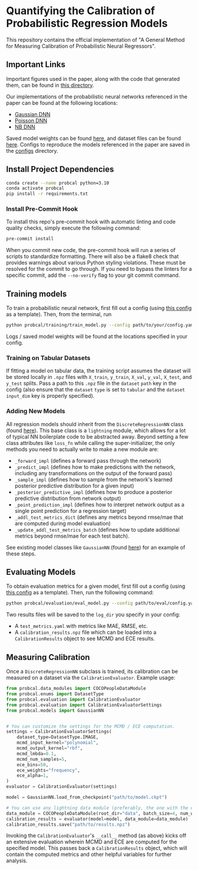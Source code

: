 # Quantifying the Calibration of Probabilistic Regression Models

This repository contains the official implementation of "A General Method for Measuring Calibration of Probabilistic Neural Regressors".

## Important Links

Important figures used in the paper, along with the code that generated them, can be found in [this directory](probcal/figures).

Our implementations of the probabilistic neural networks referenced in the paper can be found at the following locations:

- [Gaussian DNN](probcal/models/gaussian_nn.py)
- [Poisson DNN](probcal/models/poisson_nn.py)
- [NB DNN](probcal/models/neg_binom_nn.py)

Saved model weights can be found [here](weights), and dataset files can be found [here](data). Configs to reproduce the models referenced in the paper are saved in the [configs](configs) directory.

## Install Project Dependencies

```bash
conda create --name probcal python=3.10
conda activate probcal
pip install -r requirements.txt
```

### Install Pre-Commit Hook

To install this repo's pre-commit hook with automatic linting and code quality checks, simply execute the following command:

```bash
pre-commit install
```

When you commit new code, the pre-commit hook will run a series of scripts to standardize formatting. There will also be a flake8 check that provides warnings about various Python styling violations. These must be resolved for the commit to go through. If you need to bypass the linters for a specific commit, add the `--no-verify` flag to your git commit command.

## Training models

To train a probabilistic neural network, first fill out a config (using [this config](probcal/training/sample_train_config.yaml) as a template). Then, from the terminal, run

```bash
python probcal/training/train_model.py --config path/to/your/config.yaml
```

Logs / saved model weights will be found at the locations specified in your config.

### Training on Tabular Datasets

If fitting a model on tabular data, the training script assumes the dataset will be stored locally in `.npz` files with `X_train`, `y_train`, `X_val`, `y_val`, `X_test`, and `y_test` splits. Pass a path to this `.npz` file in the `dataset` `path` key in the config (also ensure that the `dataset` `type` is set to `tabular` and the `dataset` `input_dim` key is properly specified).

### Adding New Models

All regression models should inherit from the `DiscreteRegressionNN` class (found [here](probcal/models/discrete_regression_nn.py)). This base class is a `lightning` module, which allows for a lot of typical NN boilerplate code to be abstracted away. Beyond setting a few class attributes like `loss_fn` while calling the super-initializer, the only methods you need to actually write to make a new module are:

- `_forward_impl` (defines a forward pass through the network)
- `_predict_impl` (defines how to make predictions with the network, including any transformations on the output of the forward pass)
- `_sample_impl` (defines how to sample from the network's learned posterior predictive distribution for a given input)
- `_posterior_predictive_impl` (defines how to produce a posterior predictive distribution from network output)
- `_point_prediction_impl` (defines how to interpret network output as a single point prediction for a regression target)
- `_addl_test_metrics_dict` (defines any metrics beyond rmse/mae that are computed during model evaluation)
- `_update_addl_test_metrics_batch` (defines how to update additional metrics beyond rmse/mae for each test batch).

See existing model classes like `GaussianNN` (found [here](probcal/models/gaussian_nn.py)) for an example of these steps.

## Evaluating Models

To obtain evaluation metrics for a given model, first fill out a config (using [this config](probcal/evaluation/sample_eval_config.yaml) as a template).
Then, run the following command:

```bash
python probcal/evaluation/eval_model.py --config path/to/eval/config.yaml
```

Two results files will be saved to the `log_dir` you specify in your config:

- A `test_metrics.yaml` with metrics like MAE, RMSE, etc.
- A `calibration_results.npz` file which can be loaded into a `CalibrationResults` object to see MCMD and ECE results.

## Measuring Calibration

Once a `DiscreteRegressionNN` subclass is trained, its calibration can be measured on a dataset via the `CalibrationEvaluator`. Example usage:

```python
from probcal.data_modules import COCOPeopleDataModule
from probcal.enums import DatasetType
from probcal.evaluation import CalibrationEvaluator
from probcal.evaluation import CalibrationEvaluatorSettings
from probcal.models import GaussianNN


# You can customize the settings for the MCMD / ECE computation.
settings = CalibrationEvaluatorSettings(
    dataset_type=DatasetType.IMAGE,
    mcmd_input_kernel="polynomial",
    mcmd_output_kernel="rbf",
    mcmd_lmbda=0.1,
    mcmd_num_samples=5,
    ece_bins=50,
    ece_weights="frequency",
    ece_alpha=1,
)
evaluator = CalibrationEvaluator(settings)

model = GaussianNN.load_from_checkpoint("path/to/model.ckpt")

# You can use any lightning data module (preferably, the one with the dataset the model was trained on).
data_module = COCOPeopleDataModule(root_dir="data", batch_size=4, num_workers=0, persistent_workers=False)
calibration_results = evaluator(model=model, data_module=data_module)
calibration_results.save("path/to/results.npz")
```

Invoking the `CalibrationEvaluator`'s `__call__` method (as above) kicks off an extensive evaluation wherein MCMD and ECE are computed for the specified model. This passes back a `CalibrationResults` object, which will contain the computed metrics and other helpful variables for further analysis.
